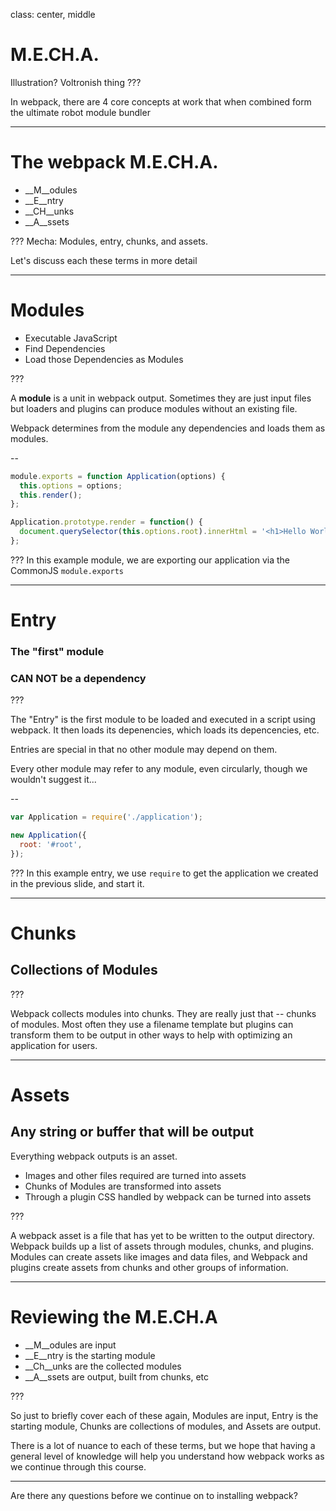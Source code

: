 class: center, middle
# M.E.CH.A.
Illustration? Voltronish thing
???

In webpack, there are 4 core concepts at work that when combined form the ultimate robot module bundler

---

# The webpack M.E.CH.A.

- __M__odules
- __E__ntry
- __CH__unks
- __A__ssets

???
Mecha: Modules, entry, chunks, and assets.

Let's discuss each these terms in more detail

---

# Modules

- Executable JavaScript
- Find Dependencies
- Load those Dependencies as Modules

???

A **module** is a unit in webpack output. Sometimes they are just input files but loaders and plugins can produce modules without an existing file.

Webpack determines from the module any dependencies and loads them as modules.

--

```javascript
module.exports = function Application(options) {
  this.options = options;
  this.render();
};

Application.prototype.render = function() {
  document.querySelector(this.options.root).innerHtml = '<h1>Hello World</h1>';
};
```

???
In this example module, we are exporting our application via the CommonJS `module.exports`

---

# Entry

### The "first" module

### **CAN NOT** be a dependency

???

 The "Entry" is the first module to be loaded and executed in a script using webpack.  It then loads its depenencies, which loads its depencencies, etc.

 Entries are special in that no other module may depend on them.

 Every other module may refer to any module, even circularly, though we wouldn't suggest it...

--

```javascript
var Application = require('./application');

new Application({
  root: '#root',
});
```

???
In this example entry, we use `require` to get the application we created in the previous slide, and start it.

---

# Chunks

## Collections of Modules

???

Webpack collects modules into chunks. They are really just that -- chunks of modules. Most often they use a filename template but plugins can transform them to be output in other ways to help with optimizing an application for users.

---

# Assets

## Any string or buffer that will be output

Everything webpack outputs is an asset.

- Images and other files required are turned into assets
- Chunks of Modules are transformed into assets
- Through a plugin CSS handled by webpack can be turned into assets

???

A webpack asset is a file that has yet to be written to the output directory. Webpack builds up a list of assets through modules, chunks, and plugins. Modules can create assets like images and data files, and Webpack and plugins create assets from chunks and other groups of information.

---

# Reviewing the M.E.CH.A

- __M__odules are input
- __E__ntry is the starting module
- __Ch__unks are the collected modules
- __A__ssets are output, built from chunks, etc

???

So just to briefly cover each of these again, Modules are input, Entry is the starting module, Chunks are collections of modules, and Assets are output.

There is a lot of nuance to each of these terms, but we hope that having a general level of knowledge will help you understand how webpack works as we continue through this course.

-------

Are there any questions before we continue on to installing webpack?
